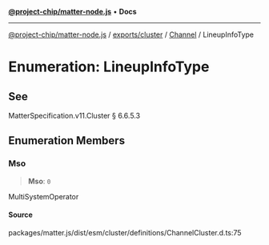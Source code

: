 [**@project-chip/matter-node.js**](../../../../../README.md) • **Docs**

***

[@project-chip/matter-node.js](../../../../../modules.md) / [exports/cluster](../../../README.md) / [Channel](../README.md) / LineupInfoType

# Enumeration: LineupInfoType

## See

MatterSpecification.v11.Cluster § 6.6.5.3

## Enumeration Members

### Mso

> **Mso**: `0`

MultiSystemOperator

#### Source

packages/matter.js/dist/esm/cluster/definitions/ChannelCluster.d.ts:75
